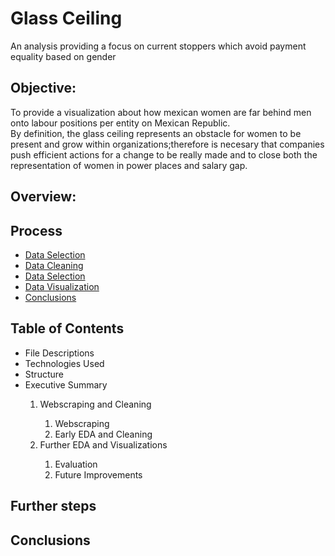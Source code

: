 # Glass Ceiling
An analysis providing a focus on current stoppers which avoid payment equality based on gender

## Objective:
To provide a visualization about how mexican women are far behind men onto labour positions per entity on Mexican Republic. <br />
By definition, the glass ceiling represents an obstacle for women to be present and grow within organizations;therefore is necesary that companies push efficient actions for a change to be really made and to close both the representation of women in power places and salary gap.

## Overview: 

## Process
* [Data Selection](https://github.com/wer1ix/glassCeiling/tree/main/Data)
* [Data Cleaning](https://github.com/wer1ix/glassCeiling/tree/main/Data_Cleaning_Process)
* [Data Selection](https://github.com/wer1ix/glassCeiling/tree/main/Documentation)
* [Data Visualization](https://github.com/wer1ix/glassCeiling/blob/main/Documentation/GlassCeiling_LabourPOV.ipynb)
* [Conclusions](https://github.com/wer1ix/glassCeiling/blob/main/Documentation/GlassCeiling_LabourPOV.ipynb)

## Table of Contents
<ul>
<li> File Descriptions </li> 
<li> Technologies Used </li>
<li> Structure </li>
<li> Executive Summary </li>
  <ol>
  <li> Webscraping and Cleaning </li>
    <ol>
    <li> Webscraping </li>
    <li> Early EDA and Cleaning </li>
    </ol>
  <li> Further EDA and Visualizations </li>
    <ol>
     <li> Evaluation </li>
     <li> Future Improvements </li>
     </ol>
   </ol>
</ul>

## Further steps

## Conclusions
